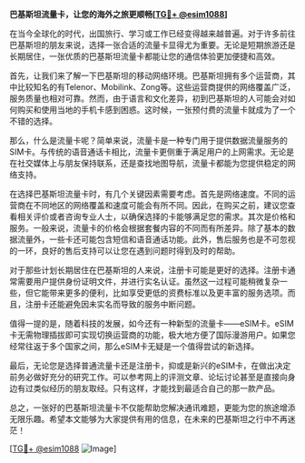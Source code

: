 **巴基斯坦流量卡，让您的海外之旅更顺畅[[TG💪+ @esim1088](https://t.me/s/esim1088)]**

在当今全球化的时代，出国旅行、学习或工作已经变得越来越普遍。对于许多前往巴基斯坦的朋友来说，选择一张合适的流量卡显得尤为重要。无论是短期旅游还是长期居住，一张优质的巴基斯坦流量卡都能让您的通信体验更加便捷和高效。

首先，让我们来了解一下巴基斯坦的移动网络环境。巴基斯坦拥有多个运营商，其中比较知名的有Telenor、Mobilink、Zong等。这些运营商提供的网络覆盖广泛，服务质量也相对可靠。然而，由于语言和文化差异，初到巴基斯坦的人可能会对如何购买和使用当地的手机卡感到困惑。这时候，一张预付费的流量卡就成为了一个不错的选择。

那么，什么是流量卡呢？简单来说，流量卡是一种专门用于提供数据流量服务的SIM卡。与传统的语音通话卡相比，流量卡更侧重于满足用户的上网需求。无论是在社交媒体上与朋友保持联系，还是查找地图导航，流量卡都能为您提供稳定的网络支持。

在选择巴基斯坦流量卡时，有几个关键因素需要考虑。首先是网络速度。不同的运营商在不同地区的网络覆盖和速度可能会有所不同。因此，在购买之前，建议您查看相关评价或者咨询专业人士，以确保选择的卡能够满足您的需求。其次是价格和服务。一般来说，流量卡的价格会根据套餐内容的不同而有所差异。除了基本的数据流量外，一些卡还可能包含短信和语音通话功能。此外，售后服务也是不可忽视的一环，良好的售后支持可以让您在遇到问题时得到及时的帮助。

对于那些计划长期居住在巴基斯坦的人来说，注册卡可能是更好的选择。注册卡通常需要用户提供身份证明文件，并进行实名认证。虽然这一过程可能稍微复杂一些，但它能带来更多的便利，比如享受更低的资费标准以及更丰富的服务选项。而且，注册卡还能避免因未实名而导致的服务中断问题。

值得一提的是，随着科技的发展，如今还有一种新型的流量卡——eSIM卡。eSIM卡无需物理插拔即可实现切换运营商的功能，极大地方便了国际漫游用户。如果您经常往返于多个国家之间，那么eSIM卡无疑是一个值得尝试的新选择。

最后，无论您是选择普通流量卡还是注册卡，抑或是新兴的eSIM卡，在做出决定前务必做好充分的研究工作。可以参考网上的评测文章、论坛讨论甚至是直接向身边有过类似经历的朋友取经。只有这样，才能找到最适合自己的那一款产品。

总之，一张好的巴基斯坦流量卡不仅能帮助您解决通讯难题，更能为您的旅途增添无限乐趣。希望本文能够为大家提供有用的信息，在未来的巴基斯坦之行中不再迷茫！

[[TG💪+ @esim1088](https://t.me/s/esim1088) ![Image](https://i.postimg.cc/4NQfJmqS/Snipaste-2025-05-13-00-14-12.png)]
